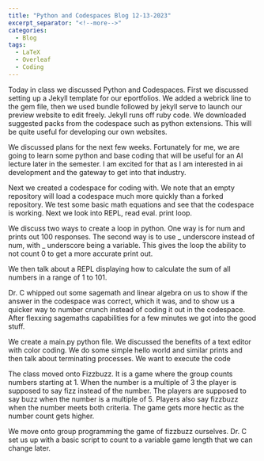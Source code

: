 ```yaml
---
title: "Python and Codespaces Blog 12-13-2023"
excerpt_separator: "<!--more-->"
categories:
  - Blog
tags:
  - LaTeX
  - Overleaf
  - Coding
---
```


Today in class we discussed Python and Codespaces.  First we discussed setting up a Jekyll template for our eportfolios.  We added a webrick line to the gem file, then we used bundle followed by jekyll serve to launch our preview website to edit freely.  Jekyll runs off ruby code.  We downloaded suggested packs from the codespace such as python extensions.  This will be quite useful for developing our own websites.

We discussed plans for the next few weeks. Fortunately for me, we are going to learn some python and base coding that will be useful for an AI lecture later in the semester. I am excited for that as I am interested in ai development and the gateway to get into that industry.  

Next we created a codespace for coding with.  We note that an empty repository will load a codespace much more quickly than a forked repository.
We test some basic math equations and see that the codespace is working.  Next we look into REPL, read eval. print loop.   

We discuss two ways to create a loop in python.  One way is for num and prints out 100 responses. The second way is to use _ underscore instead of num, with _ underscore being a variable.
This gives the loop the ability to not count 0 to get a more accurate print out.

We then talk about a REPL displaying how to calculate the sum of all numbers in a range of 1 to 101. 

Dr. C whipped out some sagemath and linear algebra on us to show if the answer in the codespace was correct, which it was, and to show us a quicker way to number crunch instead of coding it out in the codespace.  After flexxing sagemaths capabilities for a few minutes we got into the good stuff.

We create a main.py python file.  We discussed the benefits of a text editor with color coding.  We do some simple hello world and similar prints and then talk about terminating processes.  We want to execute the code 

The class moved onto Fizzbuzz.  It is a game where the group counts numbers starting at 1.  When the number is a multiple of 3 the player is supposed to say fizz instead of the number.  The players are supposed to say buzz when the number is a multiple of 5.  Players also say fizzbuzz when the number meets both criteria.  The game gets more hectic as the number count gets higher.  

We move onto group programming the game of fizzbuzz ourselves.  Dr. C set us up with a basic script to count to a variable game length that we can change later.  


